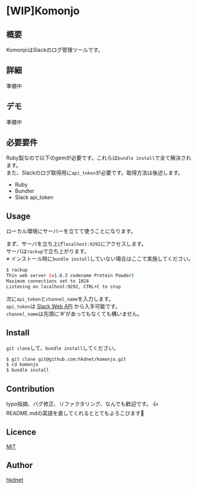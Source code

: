 [WIP]Komonjo
====

## 概要

KomonjoはSlackのログ管理ツールです。

## 詳細

準備中

## デモ

準備中

## 必要要件

Ruby製なので以下のgemが必要です。これらは`bundle install`で全て解決されます。  
また、Slackのログ取得用に`api_token`が必要です。取得方法は後述します。  

* Ruby
* Bundler
* Slack api_token

## Usage

ローカル環境にサーバーを立てて使うことになります。

まず、サーバを立ち上げ`localhost:9292`にアクセスします。  
サーバは`rackup`で立ち上がります。  
※ インストール時に`bundle install`していない場合はここで実施してください。

```bash
$ rackup
Thin web server (v1.6.3 codename Protein Powder)
Maximum connections set to 1024
Listening on localhost:9292, CTRL+C to stop
```

次に`api_token`と`channel_name`を入力します。  
`api_token`は [Slack Web API](https://api.slack.com/web) から入手可能です。  
`channel_name`は先頭に'#'があってもなくても構いません。

## Install

`git clone`して、`bundle install`してください。

```bash
$ git clone git@github.com:hkdnet/komonjo.git
$ cd komonjo
$ bundle install
```

## Contribution

typo指摘、バグ修正、リファクタリング、なんでも歓迎です。 :+1:  
README.mdの英語を直してくれるととてもよろこびます:moyai:

## Licence

[MIT](https://github.com/hkdnet/komonjo/blob/master/LICENSE)

## Author

[hkdnet](https://github.com/hkdnet)
